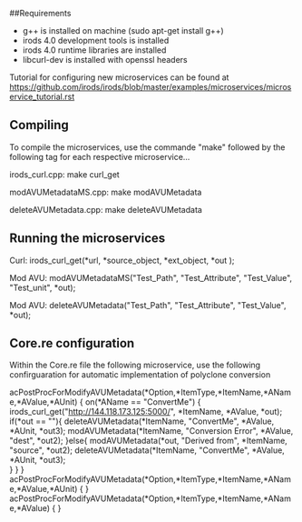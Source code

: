 ##Requirements 

* g++ is installed on machine (sudo apt-get install g++)
* irods 4.0 development tools is installed
* irods 4.0 runtime libraries are installed
* libcurl-dev is installed with openssl headers

Tutorial for configuring new microservices can be found at https://github.com/irods/irods/blob/master/examples/microservices/microservice_tutorial.rst

## Compiling

To compile the microservices, use the commande "make" followed by the following tag for each respective microservice...

irods_curl.cpp: make curl_get

modAVUMetadataMS.cpp: make modAVUMetadata

deleteAVUMetadata.cpp: make deleteAVUMetadata


## Running the microservices

Curl: irods_curl_get(*url, *source_object, *ext_object, *out );

Mod AVU: modAVUMetadataMS("Test_Path", "Test_Attribute", "Test_Value", "Test_unit", *out);

Mod AVU: deleteAVUMetadata("Test_Path", "Test_Attribute", "Test_Value", *out);


## Core.re configuration


Within the Core.re file the following microservice, use the following confirguaration for automatic implementation of polyclone conversion

acPostProcForModifyAVUMetadata(*Option,*ItemType,*ItemName,*AName,*AValue,*AUnit) { 
	on(*AName == "ConvertMe") {
		irods_curl_get("http://144.118.173.125:5000/", *ItemName, *AValue, *out);
		if(*out == ""){
			deleteAVUMetadata(*ItemName, "ConvertMe", *AValue, *AUnit, *out3);
			modAVUMetadata(*ItemName, "Conversion Error", *AValue, "dest", *out2);
		}else{
			modAVUMetadata(*out, "Derived from", *ItemName, "source", *out2);
			deleteAVUMetadata(*ItemName, "ConvertMe", *AValue, *AUnit, *out3); 	
		}
	}
}
acPostProcForModifyAVUMetadata(*Option,*ItemType,*ItemName,*AName,*AValue,*AUnit) { }
acPostProcForModifyAVUMetadata(*Option,*ItemType,*ItemName,*AName,*AValue) { }
